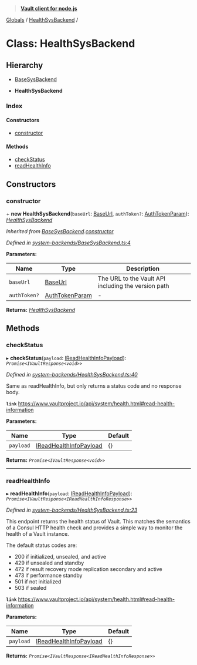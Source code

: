 > **[Vault client for node.js](../README.md)**

[Globals](../globals.md) / [HealthSysBackend](healthsysbackend.md) /

# Class: HealthSysBackend

## Hierarchy

  * [BaseSysBackend](basesysbackend.md)

  * **HealthSysBackend**

### Index

#### Constructors

* [constructor](healthsysbackend.md#constructor)

#### Methods

* [checkStatus](healthsysbackend.md#checkstatus)
* [readHealthInfo](healthsysbackend.md#readhealthinfo)

## Constructors

###  constructor

\+ **new HealthSysBackend**(`baseUrl`: [BaseUrl](../globals.md#baseurl), `authToken?`: [AuthTokenParam](../globals.md#authtokenparam)): *[HealthSysBackend](healthsysbackend.md)*

*Inherited from [BaseSysBackend](basesysbackend.md).[constructor](basesysbackend.md#constructor)*

*Defined in [system-backends/BaseSysBackend.ts:4](https://github.com/theogravity/vault-tacular/blob/f2b3676/src/system-backends/BaseSysBackend.ts#L4)*

**Parameters:**

Name | Type | Description |
------ | ------ | ------ |
`baseUrl` | [BaseUrl](../globals.md#baseurl) | The URL to the Vault API including the version path |
`authToken?` | [AuthTokenParam](../globals.md#authtokenparam) | - |

**Returns:** *[HealthSysBackend](healthsysbackend.md)*

## Methods

###  checkStatus

▸ **checkStatus**(`payload`: [IReadHealthInfoPayload](../interfaces/ihealthsysbackend.ireadhealthinfopayload.md)): *`Promise<IVaultResponse<void>>`*

*Defined in [system-backends/HealthSysBackend.ts:40](https://github.com/theogravity/vault-tacular/blob/f2b3676/src/system-backends/HealthSysBackend.ts#L40)*

Same as readHealthInfo, but only returns a status code and no response body.

**`link`** https://www.vaultproject.io/api/system/health.html#read-health-information

**Parameters:**

Name | Type | Default |
------ | ------ | ------ |
`payload` | [IReadHealthInfoPayload](../interfaces/ihealthsysbackend.ireadhealthinfopayload.md) |  {} |

**Returns:** *`Promise<IVaultResponse<void>>`*

___

###  readHealthInfo

▸ **readHealthInfo**(`payload`: [IReadHealthInfoPayload](../interfaces/ihealthsysbackend.ireadhealthinfopayload.md)): *`Promise<IVaultResponse<IReadHealthInfoResponse>>`*

*Defined in [system-backends/HealthSysBackend.ts:23](https://github.com/theogravity/vault-tacular/blob/f2b3676/src/system-backends/HealthSysBackend.ts#L23)*

This endpoint returns the health status of Vault. This matches the semantics of a Consul HTTP
health check and provides a simple way to monitor the health of a Vault instance.

The default status codes are:

- 200 if initialized, unsealed, and active
- 429 if unsealed and standby
- 472 if result recovery mode replication secondary and active
- 473 if performance standby
- 501 if not initialized
- 503 if sealed

**`link`** https://www.vaultproject.io/api/system/health.html#read-health-information

**Parameters:**

Name | Type | Default |
------ | ------ | ------ |
`payload` | [IReadHealthInfoPayload](../interfaces/ihealthsysbackend.ireadhealthinfopayload.md) |  {} |

**Returns:** *`Promise<IVaultResponse<IReadHealthInfoResponse>>`*